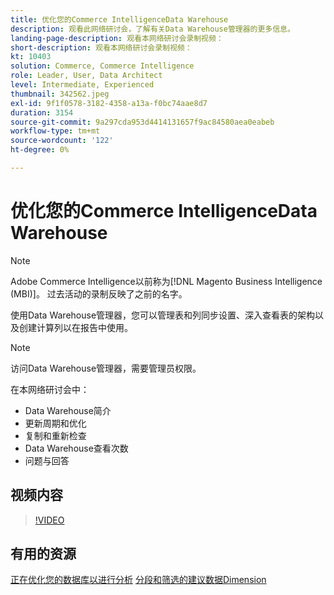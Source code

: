 ```yaml
---
title: 优化您的Commerce IntelligenceData Warehouse
description: 观看此网络研讨会，了解有关Data Warehouse管理器的更多信息。
landing-page-description: 观看本网络研讨会录制视频：
short-description: 观看本网络研讨会录制视频：
kt: 10403
solution: Commerce, Commerce Intelligence
role: Leader, User, Data Architect
level: Intermediate, Experienced
thumbnail: 342562.jpeg
exl-id: 9f1f0578-3182-4358-a13a-f0bc74aae8d7
duration: 3154
source-git-commit: 9a297cda953d4414131657f9ac84580aea0eabeb
workflow-type: tm+mt
source-wordcount: '122'
ht-degree: 0%

---
```


# 优化您的Commerce IntelligenceData Warehouse

>[!NOTE]
>
>Adobe Commerce Intelligence以前称为[!DNL Magento Business Intelligence (MBI)]。 过去活动的录制反映了之前的名字。

使用Data Warehouse管理器，您可以管理表和列同步设置、深入查看表的架构以及创建计算列以在报告中使用。

>[!NOTE]
>
>访问Data Warehouse管理器，需要管理员权限。

在本网络研讨会中：

- Data Warehouse简介
- 更新周期和优化
- 复制和重新检查
- Data Warehouse查看次数
- 问题与回答

## 视频内容

>[!VIDEO](https://video.tv.adobe.com/v/342562?quality=12&learn=on)

## 有用的资源

[正在优化您的数据库以进行分析](https://experienceleague.adobe.com/docs/commerce-business-intelligence/mbi/best-practices/data/opt-db-analysis.html)
[分段和筛选的建议数据Dimension](https://experienceleague.adobe.com/docs/commerce-business-intelligence/mbi/best-practices/data/segment-filter.html)
